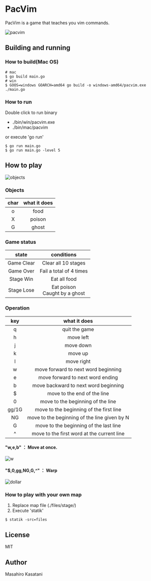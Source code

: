 # PacVim
PacVim is a game that teaches you vim commands. 

![pacvim](https://user-images.githubusercontent.com/61332083/103471092-e7063200-4dbe-11eb-8e7f-76d6db668186.png)
## Building and running
### How to build(Mac OS)
```
# mac
$ go build main.go
# win
$ GOOS=windows GOARCH=amd64 go build -o windows-amd64/pacvim.exe ./main.go
```

### How to run
Double click to run binary
* ./bin/win/pacvim.exe
* ./bin/mac/pacvim

or execute 'go run'
```
$ go run main.go
$ go run main.go -level 5
```

## How to play
![objects](https://user-images.githubusercontent.com/61332083/103471133-790e3a80-4dbf-11eb-96fd-a6525766b5f5.png)
### Objects
| char | what it does |
|:-:|:-:|
| o  | food  |
| X  | poison  |
| G  | ghost  |

### Game status
| state | conditions |
|:-:|:-:|
| Game Clear  | Clear all 10 stages  |
| Game Over  | Fail a total of 4 times  |
| Stage Win  | Eat all food  |
| Stage Lose  | Eat poison<br>Caught by a ghost  |

### Operation
| key | what it does |
|:-:|:-:|
| q  | quit the game  |
| h  | move left  |
| j  | move down  |
| k  | move up  |
| l  | move right  |
| w  | move forward to next word beginning  |
| e  | move forward to next word ending  |
| b  | move backward to next word beginning  |
| $  | move to the end of the line  |
| 0  | move to the beginning of the line  |
| gg/1G  | move to the beginning of the first line  |
| NG  | move to the beginning of the line given by N  |
| G  | move to the beginning of the last line  |
| ^  | move to the first word at the current line  |

#### "w,e,b" ： Move at once.
![w](https://user-images.githubusercontent.com/61332083/103471176-3c8f0e80-4dc0-11eb-97b4-b20b905b55c4.gif)

#### "$,0,gg,NG,G,^" ： Warp
![dollar](https://user-images.githubusercontent.com/61332083/103471203-ba531a00-4dc0-11eb-9533-2d6be6e8b962.gif)

### How to play with your own map
1. Replace map file (./files/stage/)
2. Execute 'statik'
```
$ statik -src=files
```

## License
MIT

## Author
Masahiro Kasatani
